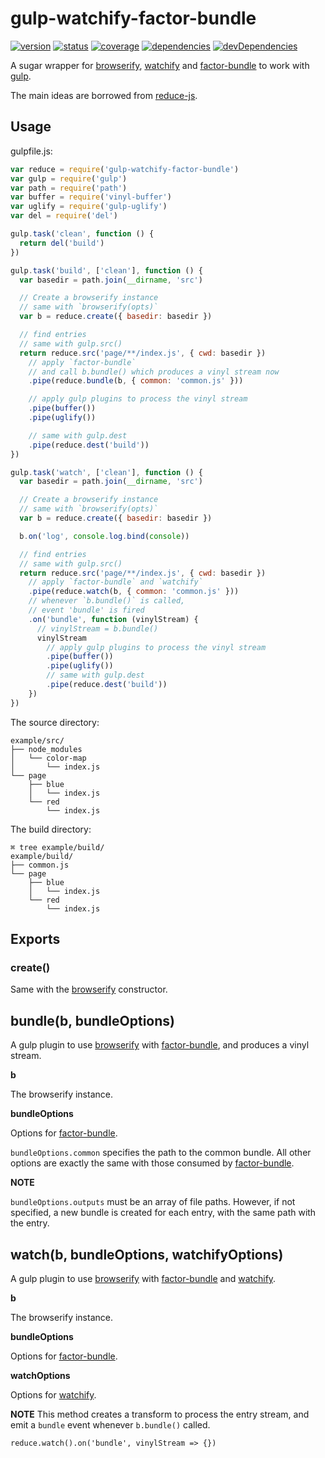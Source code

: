 # gulp-watchify-factor-bundle
[![version](https://img.shields.io/npm/v/gulp-watchify-factor-bundle.svg)](https://www.npmjs.org/package/gulp-watchify-factor-bundle)
[![status](https://travis-ci.org/zoubin/gulp-watchify-factor-bundle.svg)](https://travis-ci.org/zoubin/gulp-watchify-factor-bundle)
[![coverage](https://img.shields.io/coveralls/zoubin/gulp-watchify-factor-bundle.svg)](https://coveralls.io/github/zoubin/gulp-watchify-factor-bundle)
[![dependencies](https://david-dm.org/zoubin/gulp-watchify-factor-bundle.svg)](https://david-dm.org/zoubin/gulp-watchify-factor-bundle)
[![devDependencies](https://david-dm.org/zoubin/gulp-watchify-factor-bundle/dev-status.svg)](https://david-dm.org/zoubin/gulp-watchify-factor-bundle#info=devDependencies)

A sugar wrapper for [browserify], [watchify] and [factor-bundle] to work with [gulp].

The main ideas are borrowed from [reduce-js].

## Usage

gulpfile.js:

```javascript
var reduce = require('gulp-watchify-factor-bundle')
var gulp = require('gulp')
var path = require('path')
var buffer = require('vinyl-buffer')
var uglify = require('gulp-uglify')
var del = require('del')

gulp.task('clean', function () {
  return del('build')
})

gulp.task('build', ['clean'], function () {
  var basedir = path.join(__dirname, 'src')

  // Create a browserify instance
  // same with `browserify(opts)`
  var b = reduce.create({ basedir: basedir })

  // find entries
  // same with gulp.src()
  return reduce.src('page/**/index.js', { cwd: basedir })
    // apply `factor-bundle`
    // and call b.bundle() which produces a vinyl stream now
    .pipe(reduce.bundle(b, { common: 'common.js' }))

    // apply gulp plugins to process the vinyl stream
    .pipe(buffer())
    .pipe(uglify())

    // same with gulp.dest
    .pipe(reduce.dest('build'))
})

gulp.task('watch', ['clean'], function () {
  var basedir = path.join(__dirname, 'src')

  // Create a browserify instance
  // same with `browserify(opts)`
  var b = reduce.create({ basedir: basedir })

  b.on('log', console.log.bind(console))

  // find entries
  // same with gulp.src()
  return reduce.src('page/**/index.js', { cwd: basedir })
    // apply `factor-bundle` and `watchify`
    .pipe(reduce.watch(b, { common: 'common.js' }))
    // whenever `b.bundle()` is called,
    // event 'bundle' is fired
    .on('bundle', function (vinylStream) {
      // vinylStream = b.bundle()
      vinylStream
        // apply gulp plugins to process the vinyl stream
        .pipe(buffer())
        .pipe(uglify())
        // same with gulp.dest
        .pipe(reduce.dest('build'))
    })
})


```

The source directory:
```
example/src/
├── node_modules
│   └── color-map
│       └── index.js
└── page
    ├── blue
    │   └── index.js
    └── red
        └── index.js

```

The build directory:
```
⌘ tree example/build/
example/build/
├── common.js
└── page
    ├── blue
    │   └── index.js
    └── red
        └── index.js

```

## Exports

### create()
Same with the [browserify] constructor.

## bundle(b, bundleOptions)
A gulp plugin to use [browserify] with [factor-bundle],
and produces a vinyl stream.

**b**

The browserify instance.

**bundleOptions**

Options for [factor-bundle].

`bundleOptions.common` specifies the path to the common bundle.
All other options are exactly the same with those consumed by [factor-bundle].

**NOTE**

`bundleOptions.outputs` must be an array of file paths.
However, if not specified, a new bundle is created for each entry,
with the same path with the entry.

## watch(b, bundleOptions, watchifyOptions)
A gulp plugin to use [browserify] with [factor-bundle] and [watchify].

**b**

The browserify instance.

**bundleOptions**

Options for [factor-bundle].

**watchOptions**

Options for [watchify].

**NOTE**
This method creates a transform to process the entry stream,
and emit a `bundle` event whenever `b.bundle()` called.

`reduce.watch().on('bundle', vinylStream => {})`

[watchify]: https://www.npmjs.com/package/watchify
[factor-bundle]: https://www.npmjs.com/package/factor-bundle
[browserify]: https://www.npmjs.com/package/browserify
[gulp]: https://www.npmjs.com/package/gulp
[reduce-js]: https://www.npmjs.com/package/reduce-js
